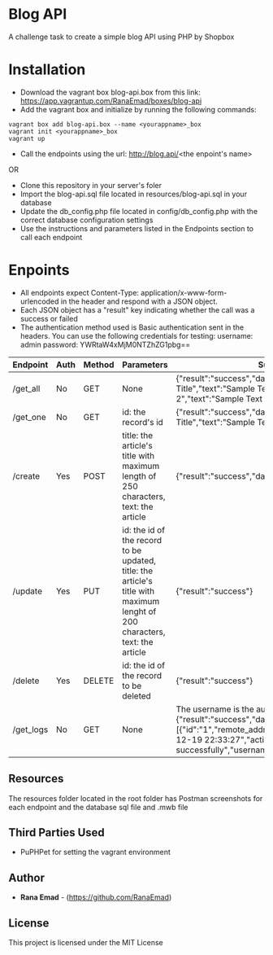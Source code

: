 # Blog API
A challenge task to create a simple blog API using PHP by Shopbox

# Installation  
- Download the vagrant box blog-api.box from this link: https://app.vagrantup.com/RanaEmad/boxes/blog-api
- Add the vagrant box and initialize by running the following commands:
```
vagrant box add blog-api.box --name <yourappname>_box
vagrant init <yourappname>_box
vagrant up
```
- Call the endpoints using the url: http://blog.api/<the enpoint's name>

OR

- Clone this repository in your server's foler  
- Import the blog-api.sql file located in resources/blog-api.sql in your database  
- Update the db_config.php file located in config/db_config.php with the correct database configuration settings  
- Use the instructions and parameters listed in the Endpoints section to call each endpoint

# Enpoints
- All endpoints expect Content-Type: application/x-www-form-urlencoded in the header and respond with a JSON object.
- Each JSON object has a "result" key indicating whether the call was a success or failed
- The authentication method used is Basic authentication sent in the headers.
You can use the following credentials for testing:
username: admin
password: YWRtaW4xMjM0NTZhZG1pbg==

| Endpoint | Auth | Method | Parameters | Success Response | Error Response  
| ------ | ------ | ------ | ------ | ------ | ------ |  
| /get_all | No | GET | None | {"result":"success","data":[{"id": "1","title":"Sample Title","text":"Sample Text"},{"id": "2","title":"Sample Title 2","text":"Sample Text 2"}]} | {"result":"fail","errors":"The error that occured"}  
| /get_one | No | GET | id: the record's id |{"result":"success","data":{"title":"Sample Title","text":"Sample Text"}} | {"result":"fail","errors":"The error that occured"}  
| /create | Yes | POST | title: the article's title with maximum length of 250 characters, text: the article| {"result":"success","data":{"id":"1"}} | {"result":"fail","errors":"The error that occured"}  
| /update | Yes | PUT | id: the id of the record to be updated, title: the article's title with maximum lenght of 200 characters, text: the article | {"result":"success"} | {"result":"fail","errors":"The error that occured"}  
| /delete | Yes | DELETE | id: the id of the record to be deleted | {"result":"success"} | {"result":"fail","errors":"The error that occured"}  
| /get_logs | No | GET | None | The username is the authentication username if exists {"result":"success","data":[{"id":"1","remote_addr":"192.168.56.1","timestamp":"2018-12-19 22:33:27","action":"get_all enpoint was executed successfully","username":"admin"}]} | {"result":"fail","errors":"The error that occured"}  

## Resources
The resources folder located in the root folder has Postman screenshots for each endpoint and the database sql file and .mwb file

## Third Parties Used
- PuPHPet for setting the vagrant environment

## Author

* **Rana Emad**  - (https://github.com/RanaEmad)

## License

This project is licensed under the MIT License
